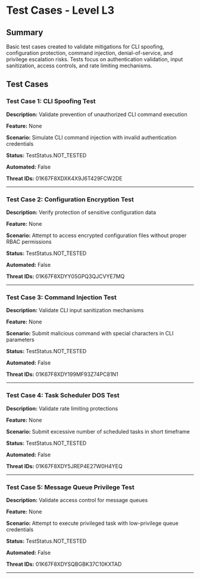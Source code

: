 # Test Cases - Level L3

## Summary

Basic test cases created to validate mitigations for CLI spoofing, configuration protection, command injection, denial-of-service, and privilege escalation risks. Tests focus on authentication validation, input sanitization, access controls, and rate limiting mechanisms.

## Test Cases

### Test Case 1: CLI Spoofing Test

**Description:** Validate prevention of unauthorized CLI command execution

**Feature:** None

**Scenario:** Simulate CLI command injection with invalid authentication credentials

**Status:** TestStatus.NOT_TESTED

**Automated:** False

**Threat IDs:** 01K67F8XDXK4X9J6T429FCW2DE

---

### Test Case 2: Configuration Encryption Test

**Description:** Verify protection of sensitive configuration data

**Feature:** None

**Scenario:** Attempt to access encrypted configuration files without proper RBAC permissions

**Status:** TestStatus.NOT_TESTED

**Automated:** False

**Threat IDs:** 01K67F8XDYY05GPQ3QJCVYE7MQ

---

### Test Case 3: Command Injection Test

**Description:** Validate CLI input sanitization mechanisms

**Feature:** None

**Scenario:** Submit malicious command with special characters in CLI parameters

**Status:** TestStatus.NOT_TESTED

**Automated:** False

**Threat IDs:** 01K67F8XDY199MF93Z74PC81N1

---

### Test Case 4: Task Scheduler DOS Test

**Description:** Validate rate limiting protections

**Feature:** None

**Scenario:** Submit excessive number of scheduled tasks in short timeframe

**Status:** TestStatus.NOT_TESTED

**Automated:** False

**Threat IDs:** 01K67F8XDY5JREP4E27W0H4YEQ

---

### Test Case 5: Message Queue Privilege Test

**Description:** Validate access control for message queues

**Feature:** None

**Scenario:** Attempt to execute privileged task with low-privilege queue credentials

**Status:** TestStatus.NOT_TESTED

**Automated:** False

**Threat IDs:** 01K67F8XDYSQBGBK37C10KXTAD

---


